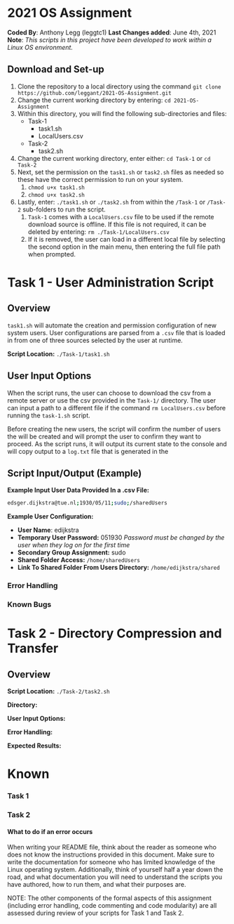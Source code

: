 # 2021 OS Assignment

**Coded By**: Anthony Legg (leggtc1)
**Last Changes added**: June 4th, 2021
**Note**: *This scripts in this project have been developed to work within a Linux OS environment.*

## **Download and Set-up**

1. Clone the repository to a local directory using the command `git clone https://github.com/leggant/2021-OS-Assignment.git`
2. Change the current working directory by entering: `cd 2021-OS-Assignment`
3. Within this directory, you will find the following sub-directories and files:
   - Task-1
     - task1.sh
     - LocalUsers.csv
   - Task-2
     - task2.sh
4. Change the current working directory, enter either: `cd Task-1` or `cd Task-2`
5. Next, set the permission on the `task1.sh` or `task2.sh` files as needed so these have the correct permission to run on your system.
   1. `chmod u+x task1.sh`
   2. `chmod u+x task2.sh`
6. Lastly, enter: `./task1.sh` or `./task2.sh` from within the `/Task-1` or `/Task-2` sub-folders to run the script.
   1. `Task-1` comes with a `LocalUsers.csv` file to be used if the remote download source is offline. If this file is not required, it can be deleted by entering: `rm ./Task-1/LocalUsers.csv` 
   2. If it is removed, the user can load in a different local file by selecting the second option in the main menu, then entering the full file path when prompted. 

# Task 1 - User Administration Script

## Overview

`task1.sh` will automate the creation and permission configuration of new system users. User configurations are parsed from a `.csv` file that is loaded in from one of three sources selected by the user at runtime.

**Script Location:** `./Task-1/task1.sh`   

## User Input Options

When the script runs, the user can choose to download the csv from a remote server or use the csv provided in the `Task-1/` directory. The user can input a path to a different file if the command `rm LocalUsers.csv` before running the `task-1.sh` script. 

Before creating the new users, the script will confirm the number of users the will be created and will prompt the user to confirm they want to proceed.  As the script runs, it will output its current state to the console and will copy output to a `log.txt` file that is generated in the 

## Script Input/Output (Example)

**Example Input User Data Provided In a .csv File:**

```bash
edsger.dijkstra@tue.nl;1930/05/11;sudo;/sharedUsers
```

**Example User Configuration:** 

- **User Name**: edijkstra
- **Temporary User Password:** 051930 *Password must be changed by the user when they log on for the first time*
- **Secondary Group Assignment:** sudo
- **Shared Folder Access:** `/home/sharedUsers`
- **Link To Shared Folder From Users Directory:** `/home/edijkstra/shared`

### Error Handling



### Known Bugs





# Task 2 - Directory Compression and Transfer

## Overview

**Script Location:** `./Task-2/task2.sh`

**Directory:**

**User Input Options:**

**Error Handling:** 

**Expected Results:**



# Known 



### Task 1



### Task 2

#### What to do if an error occurs

When writing your README file, think about the reader as someone who does not know the
instructions provided in this document. Make sure to write the documentation for someone
who has limited knowledge of the Linux operating system. Additionally, think of yourself half
a year down the road, and what documentation you will need to understand the scripts you have
authored, how to run them, and what their purposes are.

NOTE: The other components of the formal aspects of this assignment (including error handling, code commenting and code modularity) are all assessed during review of your scripts for Task 1 and Task 2.
